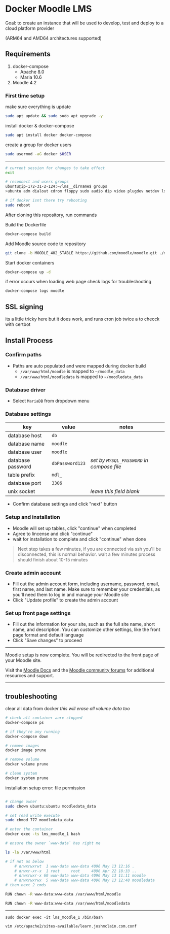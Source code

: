 # Docker Moodle LMS

Goal: to create an instance that will be used to develop, test and deploy to a cloud platform provider

(ARM64 and AMD64 architectures supported)

## Requirements 

1. docker-compose 
    - Apache 8.0
    - Maria 10.6 
2. Moodle 4.2

### First time setup

make sure everything is update

```bash
sudo apt update && sudo sudo apt upgrade -y
```

install docker & docker-compose

```bash
sudo apt install docker docker-compose
```

create a group for docker users

```bash
sudo usermod -aG docker $USER
```

---
```bash
# current session for changes to take effect
exit 

# reconnect and users groups
ubuntu@ip-172-31-2-124:~/lms__dirname$ groups
>ubuntu adm dialout cdrom floppy sudo audio dip video plugdev netdev lxd docker

# if docker isnt there try rebooting
sudo reboot
```


After cloning this repository, run commands

Build the Dockerfile
```bash
docker-compose build
``` 

Add Moodle source code to repository
```bash
git clone -b MOODLE_402_STABLE https://github.com/moodle/moodle.git ./moodle_data
```

Start docker containers
```bash
docker-compose up -d
```

<!-- Go to [localhost:8080](http://localhost:8080) and follow installation instructions -->

if error occurs when loading web page check logs for troubleshooting
```bash
docker-compose logs moodle
```

## SSL signing

its a little tricky here but it does work, and runs cron job twice a to checck with certbot

## Install Process

### Confirm paths

- Paths are auto populated and were mapped during docker build
    - `/var/www/html/moodle` is mapped to `~/moodle_data`
    - `/var/www/html/moodledata` is mapped to `~/moodledata_data`

### Database driver 

- Select `MariaDB` from dropdown menu

### Database settings

|key|value|notes|
|---|---|---|
|database host| `db`|
|database name|`moodle`|
|database user|`moodle`|
|database password|`dbPassword123`| *set by `MYSQL_PASSWORD` in compose file*|
|table prefix|`mdl_`|
|database port|`3306`|
|unix socket||*leave this field blank*|

- Confirm database settings and click "next" button

### Setup and installation

- Moodle will set up tables, click "continue" when completed
- Agree to lincense and click "continue"
- wait for installation to complete and click "continue" when done

> Next step takes a few minutes, if you are connected via ssh you'll be disconnected, this is normal behavior. wait a few minutes process should finish about 10-15 minutes

### Create admin account

- Fill out the admin account form, including username, password, email, first name, and last name. Make sure to remember your credentials, as you'll need them to log in and manage your Moodle site
- Click "Update profile" to create the admin account

### Set up front page settings

- Fill out the information for your site, such as the full site name, short name, and description. You can customize other settings, like the front page format and default language
- Click "Save changes" to proceed

---

Moodle setup is now complete. You will be redirected to the front page of your Moodle site.

Visit the [Moodle Docs](https://docs.moodle.org/) and the [Moodle community forums](https://moodle.org/course/) for additional resources and support.

---

## troubleshooting

clear all data from docker _this will erase all volume data too_
```bash
# check all container aare stopped
docker-compose ps

# if they're any running
docker-compose down

# remove images 
docker image prune

# remove volume
docker volume prune

# clean system
docker system prune

```

installation setup error: file permission

```bash

# change owner
sudo chown ubuntu:ubuntu moodledata_data

# set read write execute 
sudo chmod 777 moodledata_data

# enter the container
docker exec -ts lms_moodle_1 bash

# ensure the owner `www-data` has right me

ls -la /var/www/html

# if not as below
    # drwxrwxrwt  1 www-data www-data 4096 May 13 12:16 .
    # drwxr-xr-x  1 root     root     4096 Apr 22 18:33 ..
    # drwxrwxr-x 60 www-data www-data 4096 May 13 11:11 moodle
    # drwxrwxrwx  5 www-data www-data 4096 May 13 12:48 moodledata
# then next 2 cmds

RUN chown -R www-data:www-data /var/www/html/moodle

RUN chown -R www-data:www-data /var/www/html/moodledata

```


-------------------------


`sudo docker exec -it lms_moodle_1 /bin/bash`

`vim /etc/apache2/sites-available/learn.joshmclain.com.conf`
